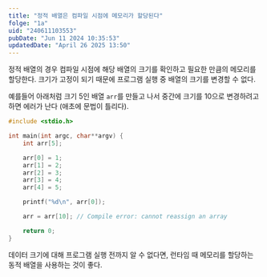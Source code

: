 ```yaml
---
title: "정적 배열은 컴파일 시점에 메모리가 할당된다"
folge: "1a"
uid: "240611103553"
pubDate: "Jun 11 2024 10:35:53"
updatedDate: "April 26 2025 13:50"
---
```


정적 배열의 경우 컴파일 시점에 해당 배열의 크기를 확인하고 필요한 만큼의 메모리를 할당한다. 크기가 고정이 되기 때문에 프로그램 실행 중 배열의 크기를 변경할 수 없다.

예를들어 아래처럼 크기 5인 배열 `arr`를 만들고 나서 중간에 크기를 10으로 변경하려고 하면 에러가 난다 (애초에 문법이 틀리다).
```c
#include <stdio.h>

int main(int argc, char**argv) {
	int arr[5];

	arr[0] = 1;
	arr[1] = 2;
	arr[2] = 3;
	arr[3] = 4;
	arr[4] = 5;

	printf("%d\n", arr[0]);

	arr = arr[10]; // Compile error: cannot reassign an array

	return 0;
}
```

데이터 크기에 대해 프로그램 실행 전까지 알 수 없다면, 런타임 때 메모리를 할당하는 동적 배열을 사용하는 것이 좋다.